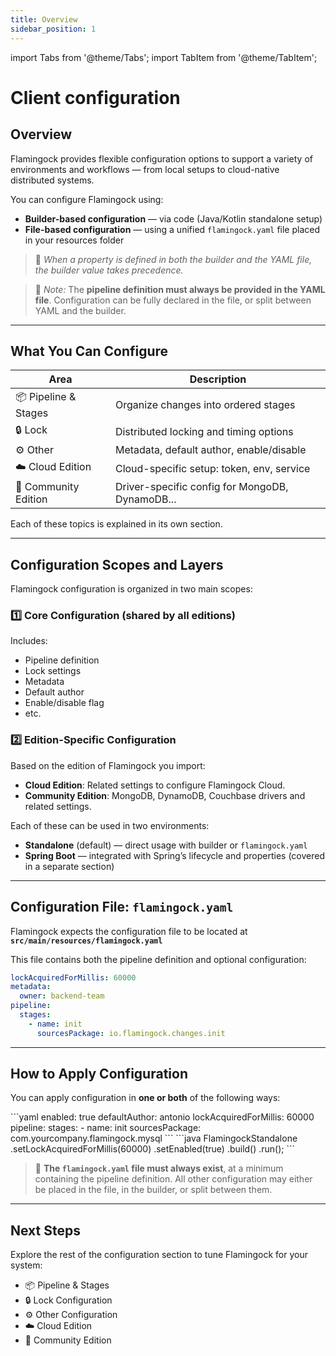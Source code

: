 ```yaml
---
title: Overview
sidebar_position: 1
---
```


import Tabs from '@theme/Tabs';
import TabItem from '@theme/TabItem';

# Client configuration

## Overview

Flamingock provides flexible configuration options to support a variety of environments and workflows — from local setups to cloud-native distributed systems.

You can configure Flamingock using:

- **Builder-based configuration** — via code (Java/Kotlin standalone setup)
- **File-based configuration** — using a unified `flamingock.yaml` file placed in your resources folder

> 🔁 *When a property is defined in both the builder and the YAML file, the builder value takes precedence.*

> 📌 *Note:* The **pipeline definition must always be provided in the YAML file**. Configuration can be fully declared in the file, or split between YAML and the builder.

---

## What You Can Configure

| Area                  | Description                                      |
|-----------------------|--------------------------------------------------|
| 📦 Pipeline & Stages  | Organize changes into ordered stages             |
| 🔒 Lock               | Distributed locking and timing options           |
| ⚙️ Other              | Metadata, default author, enable/disable         |
| ☁️ Cloud Edition      | Cloud-specific setup: token, env, service        |
| 🧪 Community Edition  | Driver-specific config for MongoDB, DynamoDB...  |


Each of these topics is explained in its own section.

---

## Configuration Scopes and Layers

Flamingock configuration is organized in two main scopes:
### :one: Core Configuration (shared by all editions)
Includes:
- Pipeline definition
- Lock settings
- Metadata
- Default author
- Enable/disable flag
- etc.

### :two: Edition-Specific Configuration
Based on the edition of Flamingock you import:
- **Cloud Edition**: Related settings to configure Flamingock Cloud.
- **Community Edition**: MongoDB, DynamoDB, Couchbase drivers and related settings.

Each of these can be used in two environments:
- **Standalone** (default) — direct usage with builder or `flamingock.yaml`
- **Spring Boot** — integrated with Spring’s lifecycle and properties (covered in a separate section)

---

## Configuration File: `flamingock.yaml`

Flamingock expects the configuration file to be located at **`src/main/resources/flamingock.yaml`**

This file contains both the pipeline definition and optional configuration:

```yaml
lockAcquiredForMillis: 60000
metadata:
  owner: backend-team
pipeline:
  stages:
    - name: init
      sourcesPackage: io.flamingock.changes.init
```

[//]: # (> 💡 *You can override the default path via compiler options.*)

---

## How to Apply Configuration

You can apply configuration in **one or both** of the following ways:


<Tabs groupId="config">
    <TabItem value="file" label="YAML" default>
```yaml
enabled: true
defaultAuthor: antonio
lockAcquiredForMillis: 60000
pipeline:
  stages:
    - name: init
      sourcesPackage: com.yourcompany.flamingock.mysql
```
    </TabItem>
    <TabItem value="builder" label="Builder">
```java
FlamingockStandalone
  .setLockAcquiredForMillis(60000)
  .setEnabled(true)
  .build()
  .run();
```
    </TabItem>
</Tabs>


> 📌 **The `flamingock.yaml` file must always exist**, at a minimum containing the pipeline definition. All other configuration may either be placed in the file, in the builder, or split between them.

---

## Next Steps

Explore the rest of the configuration section to tune Flamingock for your system:

- 📦 Pipeline & Stages
- 🔒 Lock Configuration
- ⚙  Other Configuration
- ☁️ Cloud Edition
- 🧪 Community Edition
